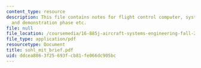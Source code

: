 ```yaml
---
content_type: resource
description: This file contains notes for flight control computer, system development
  and demonstration phase etc.
file: null
file_location: /coursemedia/16-885j-aircraft-systems-engineering-fall-2004/ddcea8863f25693fcb81fe066dc905bc_sohl_mit_brief.pdf
file_type: application/pdf
resourcetype: Document
title: sohl_mit_brief.pdf
uid: ddcea886-3f25-693f-cb81-fe066dc905bc
---
```

